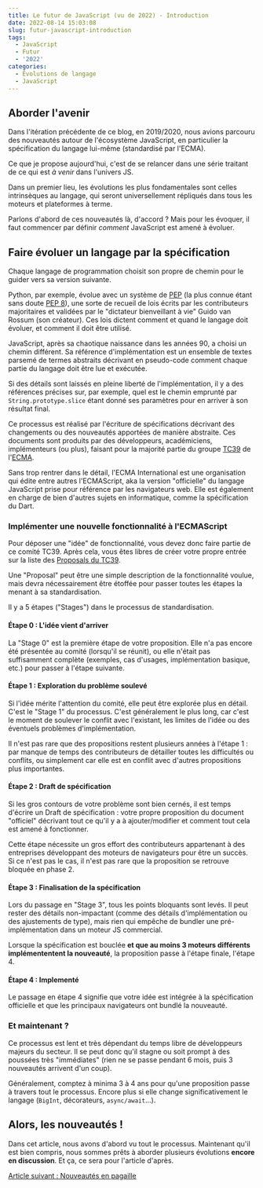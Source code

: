 ```yaml
---
title: Le futur de JavaScript (vu de 2022) - Introduction
date: 2022-08-14 15:03:08
slug: futur-javascript-introduction
tags:
  - JavaScript
  - Futur
  - '2022'
categories:
  - Évolutions de langage
  - JavaScript
---
```


## Aborder l'avenir

Dans l'itération précédente de ce blog, en 2019/2020, nous avions parcouru des nouveautés autour de l'écosystème JavaScript, en particulier la spécification du langage lui-même (standardisé par l'ECMA).

Ce que je propose aujourd'hui, c'est de se relancer dans une série traitant de ce qui est *à venir* dans l'univers JS.

Dans un premier lieu, les évolutions les plus fondamentales sont celles intrinsèques au langage, qui seront universellement répliqués dans tous les moteurs et plateformes à terme.

Parlons d'abord de ces nouveautés là, d'accord ?
Mais pour les évoquer, il faut commencer par définir *comment* JavaScript est amené à évoluer.

## Faire évoluer un langage par la spécification

Chaque langage de programmation choisit son propre de chemin pour le guider vers sa version suivante.

Python, par exemple, évolue avec un système de [PEP](https://peps.python.org/pep-0000/) (la plus connue étant sans doute [PEP 8](https://peps.python.org/pep-0008/)), une sorte de recueil de lois écrits par les contributeurs majoritaires et validées par le "dictateur bienveillant à vie" Guido van Rossum (son créateur).
Ces lois dictent comment et quand le langage doit évoluer, et comment il doit être utilisé.

JavaScript, après sa chaotique naissance dans les années 90, a choisi un chemin différent.
Sa référence d'implémentation est un ensemble de textes parsemé de termes abstraits décrivant en pseudo-code comment chaque partie du langage doit être lue et exécutée.

Si des détails sont laissés en pleine liberté de l'implémentation, il y a des références précises sur, par exemple, quel est le chemin emprunté par `String.prototype.slice` étant donné ses paramètres pour en arriver à son résultat final.

Ce processus est réalisé par l'écriture de spécifications décrivant des changements ou des nouveautés apportées de manière abstraite.
Ces documents sont produits par des développeurs, académiciens, implémenteurs (ou plus), faisant pour la majorité partie du groupe [TC39](https://tc39.es/) de l'[ECMA](https://www.ecma-international.org/).

Sans trop rentrer dans le détail, l'ECMA International est une organisation qui édite entre autres l'ECMAScript, aka la version "officielle" du langage JavaScript prise
pour référence par les navigateurs web.
Elle est également en charge de bien d'autres sujets en informatique, comme la spécification du Dart.

### Implémenter une nouvelle fonctionnalité à l'ECMAScript

Pour déposer une "idée" de fonctionnalité, vous devez donc faire partie de ce comité TC39. Après cela, vous êtes libres de créer votre propre entrée sur la liste des [Proposals du TC39](https://github.com/tc39/proposals).

Une "Proposal" peut être une simple description de la fonctionnalité voulue, mais devra nécessairement être étoffée pour passer toutes les étapes la menant à sa standardisation.

Il y a 5 étapes ("Stages") dans le processus de standardisation.

#### Étape 0 : L'idée vient d'arriver

La "Stage 0" est la première étape de votre proposition.
Elle n'a pas encore été présentée au comité (lorsqu'il se réunit), ou elle n'était pas suffisamment complète (exemples, cas d'usages, implémentation basique, etc.) pour passer à l'étape suivante.

#### Étape 1 : Exploration du problème soulevé

Si l'idée mérite l'attention du comité, elle peut être explorée plus en détail. C'est le "Stage 1" du processus.
C'est généralement le plus long, car c'est le moment de soulever le conflit avec l'existant, les limites de l'idée ou des éventuels problèmes d'implémentation.

Il n'est pas rare que des propositions restent plusieurs années à l'étape 1 : par manque de temps des contributeurs de détailler toutes les difficultés ou conflits, ou simplement car elle est en conflit avec d'autres propositions plus importantes.

#### Étape 2 : Draft de spécification

Si les gros contours de votre problème sont bien cernés, il est temps d'écrire un Draft de spécification : votre propre proposition du document "officiel" décrivant tout ce qu'il y a à ajouter/modifier et comment tout cela est amené à fonctionner.

Cette étape nécessite un gros effort des contributeurs appartenant à des entreprises développant des moteurs de navigateurs pour être un succès.
Si ce n'est pas le cas, il n'est pas rare que la proposition se retrouve bloquée en phase 2.

#### Étape 3 : Finalisation de la spécification

Lors du passage en "Stage 3", tous les points bloquants sont levés. Il peut rester des détails non-impactant (comme des détails d'implémentation ou des ajustements de type), mais rien qui empêche de bundler une pré-implémentation dans un moteur JS commercial.

Lorsque la spécification est bouclée **et que au moins 3 moteurs différents implémententent la nouveauté**, la proposition passe à l'étape finale, l'étape 4.

#### Étape 4 : Implementé

Le passage en étape 4 signifie que votre idée est intégrée à la spécification officielle et que les principaux navigateurs ont bundlé la nouveauté.

### Et maintenant ?

Ce processus est lent et très dépendant du temps libre de développeurs majeurs du secteur.
Il se peut donc qu'il stagne ou soit prompt à des poussées très "immédiates" (rien ne se passe pendant 6 mois, puis 3 nouveautés arrivent d'un coup).

Généralement, comptez à minima 3 à 4 ans pour qu'une proposition passe à travers tout le processus. Encore plus si elle change significativement le langage (`BigInt`, décorateurs, `async/await`...).

## Alors, les nouveautés !

Dans cet article, nous avons d'abord vu tout le processus. Maintenant qu'il est bien compris, nous sommes prêts à aborder plusieurs évolutions **encore en discussion**.
Et ça, ce sera pour l'article d'après.

[Article suivant : Nouveautés en pagaille](/articles/futur-javascript-nouveautes-pagaille)
